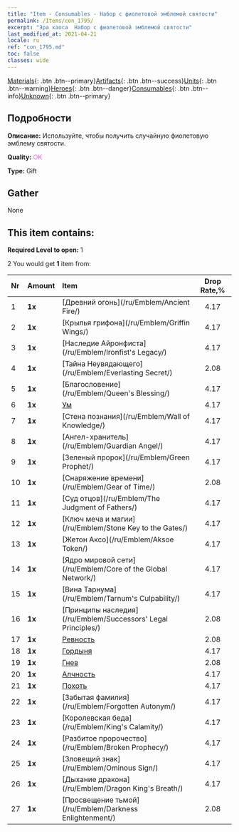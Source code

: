 ```yaml
---
title: "Item - Consumables - Набор с фиолетовой эмблемой святости"
permalink: /Items/con_1795/
excerpt: "Эра хаоса  Набор с фиолетовой эмблемой святости"
last_modified_at: 2021-04-21
locale: ru
ref: "con_1795.md"
toc: false
classes: wide
---
```

 [Materials](/ru/Items/){: .btn .btn--primary}[Artifacts](/ru/Items/Artifacts/){: .btn .btn--success}[Units](/ru/Items/Units/){: .btn .btn--warning}[Heroes](/ru/Items/Heroes/){: .btn .btn--danger}[Consumables](/ru/Items/Consumables/){: .btn .btn--info}[Unknown](/ru/Items/Unknown/){: .btn .btn--primary}

## Подробности
 **Описание:** Используйте, чтобы получить случайную фиолетовую эмблему святости.

 **Quality:** <span style="color: #DA70D6">OK</span>

 **Type:** Gift

## Gather

  None

## This item contains:

 **Required Level to open:** 1

 2 You would get **1** item  from:

  | Nr | Amount |     Item    | Drop Rate,% |
  |:---|:-------|:------------|:---------:|
  | 1 |  **1x** | [Древний огонь](/ru/Emblem/Ancient Fire/) | 4.17 | 
  | 2 |  **1x** | [Крылья грифона](/ru/Emblem/Griffin Wings/) | 4.17 | 
  | 3 |  **1x** | [Наследие Айронфиста](/ru/Emblem/Ironfist's Legacy/) | 4.17 | 
  | 4 |  **1x** | [Тайна Неувядающего](/ru/Emblem/Everlasting Secret/) | 2.08 | 
  | 5 |  **1x** | [Благословение](/ru/Emblem/Queen's Blessing/) | 4.17 | 
  | 6 |  **1x** | [Ум](/ru/Emblem/Witness/) | 4.17 | 
  | 7 |  **1x** | [Стена познания](/ru/Emblem/Wall of Knowledge/) | 4.17 | 
  | 8 |  **1x** | [Ангел-хранитель](/ru/Emblem/Guardian Angel/) | 4.17 | 
  | 9 |  **1x** | [Зеленый пророк](/ru/Emblem/Green Prophet/) | 4.17 | 
  | 10 |  **1x** | [Снаряжение времени](/ru/Emblem/Gear of Time/) | 2.08 | 
  | 11 |  **1x** | [Суд отцов](/ru/Emblem/The Judgment of Fathers/) | 4.17 | 
  | 12 |  **1x** | [Ключ меча и магии](/ru/Emblem/Stone Key to the Gates/) | 4.17 | 
  | 13 |  **1x** | [Жетон Аксо](/ru/Emblem/Aksoe Token/) | 4.17 | 
  | 14 |  **1x** | [Ядро мировой сети](/ru/Emblem/Core of the Global Network/) | 4.17 | 
  | 15 |  **1x** | [Вина Тарнума](/ru/Emblem/Tarnum's Culpability/) | 4.17 | 
  | 16 |  **1x** | [Принципы наследия](/ru/Emblem/Successors' Legal Principles/) | 2.08 | 
  | 17 |  **1x** | [Ревность](/ru/Emblem/Jealousy/) | 2.08 | 
  | 18 |  **1x** | [Гордыня](/ru/Emblem/Arrogance/) | 4.17 | 
  | 19 |  **1x** | [Гнев](/ru/Emblem/Anger/) | 2.08 | 
  | 20 |  **1x** | [Алчность](/ru/Emblem/Greed/) | 4.17 | 
  | 21 |  **1x** | [Похоть](/ru/Emblem/Lust/) | 4.17 | 
  | 22 |  **1x** | [Забытая фамилия](/ru/Emblem/Forgotten Autonym/) | 4.17 | 
  | 23 |  **1x** | [Королевская беда](/ru/Emblem/King's Calamity/) | 4.17 | 
  | 24 |  **1x** | [Разбитое пророчество](/ru/Emblem/Broken Prophecy/) | 4.17 | 
  | 25 |  **1x** | [Зловещий знак](/ru/Emblem/Ominous Sign/) | 4.17 | 
  | 26 |  **1x** | [Дыхание дракона](/ru/Emblem/Dragon King's Breath/) | 4.17 | 
  | 27 |  **1x** | [Просвещение тьмой](/ru/Emblem/Darkness Enlightenment/) | 2.08 | 
